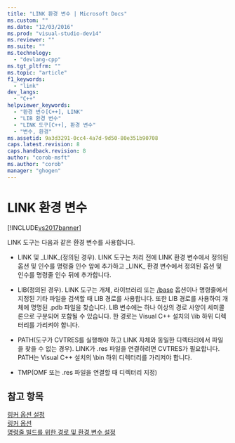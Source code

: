```yaml
---
title: "LINK 환경 변수 | Microsoft Docs"
ms.custom: ""
ms.date: "12/03/2016"
ms.prod: "visual-studio-dev14"
ms.reviewer: ""
ms.suite: ""
ms.technology: 
  - "devlang-cpp"
ms.tgt_pltfrm: ""
ms.topic: "article"
f1_keywords: 
  - "link"
dev_langs: 
  - "C++"
helpviewer_keywords: 
  - "환경 변수[C++], LINK"
  - "LIB 환경 변수"
  - "LINK 도구[C++], 환경 변수"
  - "변수, 환경"
ms.assetid: 9a3d3291-0cc4-4a7d-9d50-80e351b90708
caps.latest.revision: 8
caps.handback.revision: 8
author: "corob-msft"
ms.author: "corob"
manager: "ghogen"
---
```

# LINK 환경 변수
[!INCLUDE[vs2017banner](../../assembler/inline/includes/vs2017banner.md)]

LINK 도구는 다음과 같은 환경 변수를 사용합니다.  
  
-   LINK 및 \_LINK\_\(정의된 경우\).  LINK 도구는 처리 전에 LINK 환경 변수에서 정의된 옵션 및 인수를 명령줄 인수 앞에 추가하고 \_LINK\_ 환경 변수에서 정의된 옵션 및 인수를 명령줄 인수 뒤에 추가합니다.  
  
-   LIB\(정의된 경우\).  LINK 도구는 개체, 라이브러리 또는 [\/base](../../build/reference/base-base-address.md) 옵션이나 명령줄에서 지정된 기타 파일을 검색할 때 LIB 경로를 사용합니다.  또한 LIB 경로를 사용하여 개체에 명명된 .pdb 파일을 찾습니다.  LIB 변수에는 하나 이상의 경로 사양이 세미콜론으로 구분되어 포함될 수 있습니다.  한 경로는 Visual C\+\+ 설치의 \\lib 하위 디렉터리를 가리켜야 합니다.  
  
-   PATH\(도구가 CVTRES를 실행해야 하고 LINK 자체와 동일한 디렉터리에서 파일을 찾을 수 없는 경우\).  LINK가 .res 파일을 연결하려면 CVTRES가 필요합니다. PATH는 Visual C\+\+ 설치의 \\bin 하위 디렉터리를 가리켜야 합니다.  
  
-   TMP\(OMF 또는 .res 파일을 연결할 때 디렉터리 지정\)  
  
## 참고 항목  
 [링커 옵션 설정](../../build/reference/setting-linker-options.md)   
 [링커 옵션](../../build/reference/linker-options.md)   
 [명령줄 빌드를 위한 경로 및 환경 변수 설정](../../build/setting-the-path-and-environment-variables-for-command-line-builds.md)
